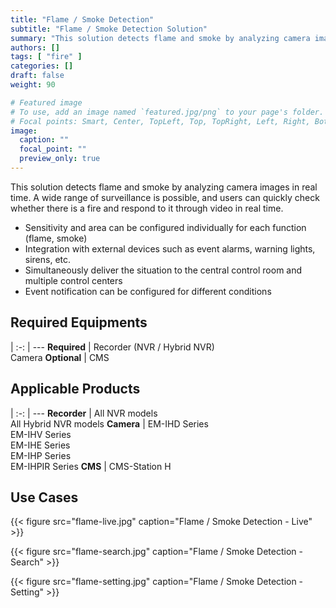 ```yaml
---
title: "Flame / Smoke Detection"
subtitle: "Flame / Smoke Detection Solution"
summary: "This solution detects flame and smoke by analyzing camera images in real time. A wide range of surveillance is possible, and users can quickly check whether there is a fire and respond to it through video in real time."
authors: []
tags: [ "fire" ]
categories: []
draft: false
weight: 90

# Featured image
# To use, add an image named `featured.jpg/png` to your page's folder.
# Focal points: Smart, Center, TopLeft, Top, TopRight, Left, Right, BottomLeft, Bottom, BottomRight.
image:
  caption: ""
  focal_point: ""
  preview_only: true
---
```


This solution detects flame and smoke by analyzing camera images in real time. A wide range of surveillance is possible, and users can quickly check whether there is a fire and respond to it through video in real time.

- Sensitivity and area can be configured individually for each function (flame, smoke)
- Integration with external devices such as event alarms, warning lights, sirens, etc.
- Simultaneously deliver the situation to the central control room and multiple control centers
- Event notification can be configured for different conditions

<div class="container">
<div class="row">
<div class="col-12 col-sm-6 pl-0">

## Required Equipments

|
:-: | ---
**Required** | Recorder (NVR / Hybrid NVR)<br>Camera
**Optional** | CMS

</div>
<div class="col-12 col-sm-6 pl-0">

## Applicable Products

|
:-: | ---
**Recorder** | All NVR models<br>All Hybrid NVR models
**Camera** | EM-IHD Series<br>EM-IHV Series<br>EM-IHE Series<br>EM-IHP Series<br>EM-IHPIR Series
**CMS** | CMS-Station H

</div>
</div>
</div>

## Use Cases

{{< figure src="flame-live.jpg" caption="Flame / Smoke Detection - Live" >}}

{{< figure src="flame-search.jpg" caption="Flame / Smoke Detection - Search" >}}

{{< figure src="flame-setting.jpg" caption="Flame / Smoke Detection - Setting" >}}
